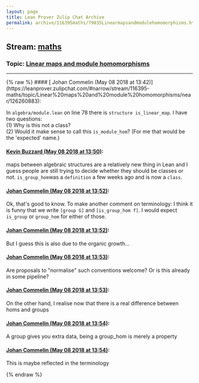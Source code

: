 ```yaml
---
layout: page
title: Lean Prover Zulip Chat Archive 
permalink: archive/116395maths/79835Linearmapsandmodulehomomorphisms.html
---
```


## Stream: [maths](https://leanprover-community.github.io/archive/116395maths/index.html)
### Topic: [Linear maps and module homomorphisms](https://leanprover-community.github.io/archive/116395maths/79835Linearmapsandmodulehomomorphisms.html)

---

<base href="https://leanprover.zulipchat.com">
{% raw %}
#### [ Johan Commelin (May 08 2018 at 13:42)](https://leanprover.zulipchat.com/#narrow/stream/116395-maths/topic/Linear%20maps%20and%20module%20homomorphisms/near/126260883):
<p>In <code>algebra/module.lean</code> on line 78 there is <code>structure is_linear_map</code>. I have two questions:<br>
(1) Why is this not a class?<br>
(2) Would it make sense to call this <code>is_module_hom</code>? (For me that would be the 'expected' name.)</p>

#### [ Kevin Buzzard (May 08 2018 at 13:50)](https://leanprover.zulipchat.com/#narrow/stream/116395-maths/topic/Linear%20maps%20and%20module%20homomorphisms/near/126261114):
<p>maps between algebraic structures are a relatively new thing in Lean and I guess people are still trying to decide whether they should be classes or not. <code>is_group_hom</code>was a <code>definition</code> a few weeks ago and is now a <code>class</code>.</p>

#### [ Johan Commelin (May 08 2018 at 13:52)](https://leanprover.zulipchat.com/#narrow/stream/116395-maths/topic/Linear%20maps%20and%20module%20homomorphisms/near/126261184):
<p>Ok, that's good to know. To make another comment on terminology: I think it is funny that we write <code>[group G]</code> and <code>[is_group_hom f]</code>. I would expect <code>is_group</code> or <code>group_hom</code> for either of those.</p>

#### [ Johan Commelin (May 08 2018 at 13:52)](https://leanprover.zulipchat.com/#narrow/stream/116395-maths/topic/Linear%20maps%20and%20module%20homomorphisms/near/126261186):
<p>But I guess this is also due to the organic growth...</p>

#### [ Johan Commelin (May 08 2018 at 13:53)](https://leanprover.zulipchat.com/#narrow/stream/116395-maths/topic/Linear%20maps%20and%20module%20homomorphisms/near/126261195):
<p>Are proposals to "normalise" such conventions welcome? Or is this already in some pipeline?</p>

#### [ Johan Commelin (May 08 2018 at 13:53)](https://leanprover.zulipchat.com/#narrow/stream/116395-maths/topic/Linear%20maps%20and%20module%20homomorphisms/near/126261204):
<p>On the other hand, I realise now that there is a real difference between homs and groups</p>

#### [ Johan Commelin (May 08 2018 at 13:54)](https://leanprover.zulipchat.com/#narrow/stream/116395-maths/topic/Linear%20maps%20and%20module%20homomorphisms/near/126261247):
<p>A group gives you extra data, being a group_hom is merely a property</p>

#### [ Johan Commelin (May 08 2018 at 13:54)](https://leanprover.zulipchat.com/#narrow/stream/116395-maths/topic/Linear%20maps%20and%20module%20homomorphisms/near/126261252):
<p>This is maybe reflected in the terminology</p>


{% endraw %}
